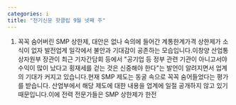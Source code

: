 ```yaml
---
categories: i
title: "전기신문 핫클립 9월 넷째 주"
---
```

1. 꼭꼭 숨어버린 SMP 상한제, 대안은 없나 숙의에 들어간 계통한계가격 상한제가 소식이 없자 발전업계 일각에서 불안과 기대감이 공존하는 모습입니다.이창양 산업통상자원부 장관이 최근 기자간담회 등에서 "공기업 등 정부 관련 기관이 아니고서야 수익이 많이 났다고 횡재세를 걷는 것은 신중해야 한다"는 발언이 알려지면서 업계의 기대가 커지고 있습니다.현재 SMP 제도는 동굴 속으로 꼭꼭 숨어들었다는 평가를 받습니다. 산업부에서 해당 제도에 대한 내용을 업계에 일절 공개하지 않고 있기 때문입니다.이에 전력 전문가들은 SMP 상한제가 한전